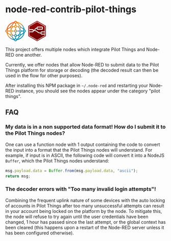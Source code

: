 # node-red-contrib-pilot-things

![](res/pilot-things-logo.png)&nbsp;&nbsp;![](res/node-red-logo.png)

This project offers multiple nodes which integrate Pilot Things and Node-RED one another.

Currently, we offer nodes that allow Node-RED to submit data to the Pilot Things platform for storage or decoding (the decoded result can then be used in the flow for other purposes).

After installing this NPM package in `~/.node-red` and restarting your Node-RED instance, you should see the nodes appear under the category "pilot things".

## FAQ

### My data is in a non supported data format! How do I submit it to the Pilot Things nodes?

One can use a function node with 1 output containing the code to convert the input into a format that the Pilot Things nodes will understand. For example, if input is in ASCII, the following code will convert it into a NodeJS `Buffer`, which the Pilot Things nodes understand:

```js
msg.payload.data = Buffer.from(msg.payload.data, "ascii");
return msg;
```

### The decoder errors with "Too many invalid login attempts"!

Combining the frequent uplink nature of some devices with the auto locking of accounts in Pilot Things after too many unsuccessful attempts can result in your account being locked on the platform by the node. To mitigate this, the node will refuse to try again until the user credentials have been changed, 1 hour has passed since the last attempt, or the global context has been cleared (this happens upon a restart of the Node-RED server unless it has been configured otherwise).